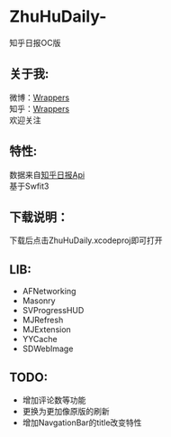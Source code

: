 # ZhuHuDaily-
知乎日报OC版

关于我:
---
微博：[Wrappers](http://weibo.com/5178720814/profile?topnav=1&wvr=6&is_all=1)<br>
知乎：[Wrappers](https://www.zhihu.com/people/zhang-li-ming-38-59/activities)<br>欢迎关注

特性:
---
数据来自[知乎日报Api](https://github.com/izzyleung/ZhihuDailyPurify/wiki/知乎日报-API-分析)<br>
基于Swfit3<br>

下载说明：
------
下载后点击ZhuHuDaily.xcodeproj即可打开

LIB:
----
* AFNetworking
* Masonry
* SVProgressHUD
* MJRefresh
* MJExtension
* YYCache
* SDWebImage

TODO:
----
* 增加评论数等功能
* 更换为更加像原版的刷新
* 增加NavgationBar的title改变特性
